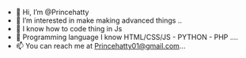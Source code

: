 - 👋 Hi, I’m @Princehatty
- 👀 I’m interested in make making advanced things ..
- 🌱 I know how to code thing in Js
- 🌱 Programming language I know HTML/CSS/JS - PYTHON - PHP ....
- 📫 You can reach me  at Princehatty01@gmail.com...

<!--
Princehatty/princehatty is a ✨ special ✨ repository because its `README.md` (this file) appears on your GitHub profile.
You can click the Preview link to take a look at your changes.
--->
